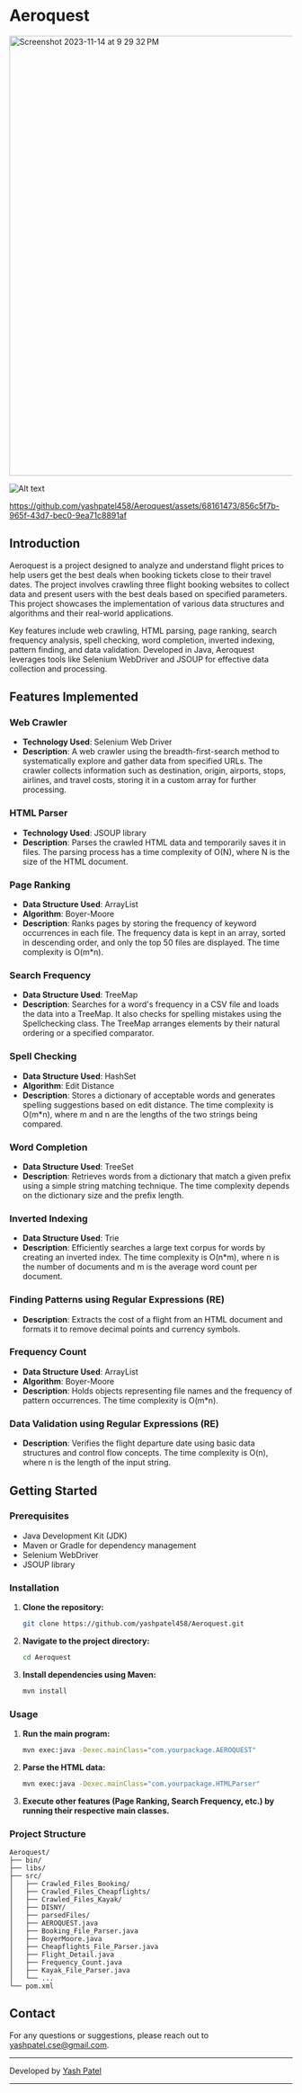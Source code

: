 # Aeroquest

<img width="783" alt="Screenshot 2023-11-14 at 9 29 32 PM" src="https://github.com/yashpatel458/Aeroquest/assets/68161473/b4add01d-e42b-4f4a-9e67-397f00e303df">


![Alt text](https://media3.giphy.com/media/v1.Y2lkPTc5MGI3NjExNDF0bGs5ZGZnMTB4eHZyamExazEydXRrcGl1Mjhjb29veGY5MXAzZCZlcD12MV9pbnRlcm5hbF9naWZfYnlfaWQmY3Q9Zw/26xBLIMgSGJnZCsDu/giphy.gif)



https://github.com/yashpatel458/Aeroquest/assets/68161473/856c5f7b-965f-43d7-bec0-9ea71c8891af




## Introduction

Aeroquest is a project designed to analyze and understand flight prices to help users get the best deals when booking tickets close to their travel dates. The project involves crawling three flight booking websites to collect data and present users with the best deals based on specified parameters. This project showcases the implementation of various data structures and algorithms and their real-world applications.

Key features include web crawling, HTML parsing, page ranking, search frequency analysis, spell checking, word completion, inverted indexing, pattern finding, and data validation. Developed in Java, Aeroquest leverages tools like Selenium WebDriver and JSOUP for effective data collection and processing.

## Features Implemented

### Web Crawler

- **Technology Used**: Selenium Web Driver
- **Description**: A web crawler using the breadth-first-search method to systematically explore and gather data from specified URLs. The crawler collects information such as destination, origin, airports, stops, airlines, and travel costs, storing it in a custom array for further processing.

### HTML Parser

- **Technology Used**: JSOUP library
- **Description**: Parses the crawled HTML data and temporarily saves it in files. The parsing process has a time complexity of O(N), where N is the size of the HTML document.

### Page Ranking

- **Data Structure Used**: ArrayList
- **Algorithm**: Boyer-Moore
- **Description**: Ranks pages by storing the frequency of keyword occurrences in each file. The frequency data is kept in an array, sorted in descending order, and only the top 50 files are displayed. The time complexity is O(m*n).

### Search Frequency

- **Data Structure Used**: TreeMap
- **Description**: Searches for a word's frequency in a CSV file and loads the data into a TreeMap. It also checks for spelling mistakes using the Spellchecking class. The TreeMap arranges elements by their natural ordering or a specified comparator.

### Spell Checking

- **Data Structure Used**: HashSet
- **Algorithm**: Edit Distance
- **Description**: Stores a dictionary of acceptable words and generates spelling suggestions based on edit distance. The time complexity is O(m*n), where m and n are the lengths of the two strings being compared.

### Word Completion

- **Data Structure Used**: TreeSet
- **Description**: Retrieves words from a dictionary that match a given prefix using a simple string matching technique. The time complexity depends on the dictionary size and the prefix length.

### Inverted Indexing

- **Data Structure Used**: Trie
- **Description**: Efficiently searches a large text corpus for words by creating an inverted index. The time complexity is O(n*m), where n is the number of documents and m is the average word count per document.

### Finding Patterns using Regular Expressions (RE)

- **Description**: Extracts the cost of a flight from an HTML document and formats it to remove decimal points and currency symbols.

### Frequency Count

- **Data Structure Used**: ArrayList
- **Algorithm**: Boyer-Moore
- **Description**: Holds objects representing file names and the frequency of pattern occurrences. The time complexity is O(m*n).

### Data Validation using Regular Expressions (RE)

- **Description**: Verifies the flight departure date using basic data structures and control flow concepts. The time complexity is O(n), where n is the length of the input string.

## Getting Started

### Prerequisites

- Java Development Kit (JDK)
- Maven or Gradle for dependency management
- Selenium WebDriver
- JSOUP library

### Installation

1. **Clone the repository:**
   ```bash
   git clone https://github.com/yashpatel458/Aeroquest.git
   ```
2. **Navigate to the project directory:**
   ```bash
   cd Aeroquest
   ```
3. **Install dependencies using Maven:**
   ```bash
   mvn install
   ```

### Usage

1. **Run the main program:**
   ```bash
   mvn exec:java -Dexec.mainClass="com.yourpackage.AEROQUEST"
   ```
2. **Parse the HTML data:**
   ```bash
   mvn exec:java -Dexec.mainClass="com.yourpackage.HTMLParser"
   ```
3. **Execute other features (Page Ranking, Search Frequency, etc.) by running their respective main classes.**

### Project Structure

```
Aeroquest/
├── bin/
├── libs/
├── src/
│   ├── Crawled_Files_Booking/
│   ├── Crawled_Files_Cheapflights/
│   ├── Crawled_Files_Kayak/
│   ├── DISNY/
│   ├── parsedFiles/
│   ├── AEROQUEST.java
│   ├── Booking_File_Parser.java
│   ├── BoyerMoore.java
│   ├── Cheapflights_File_Parser.java
│   ├── Flight_Detail.java
│   ├── Frequency_Count.java
│   ├── Kayak_File_Parser.java
│   └── ...
└── pom.xml
```


## Contact

For any questions or suggestions, please reach out to [yashpatel.cse@gmail.com](mailto:yashpatel.cse@gmail.com).

---

Developed by [Yash Patel](https://github.com/yashpatel458)

---

